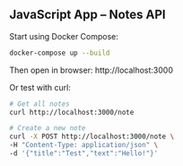## JavaScript App – Notes API

Start using Docker Compose:

```bash
docker-compose up --build
```
Then open in browser:
http://localhost:3000

Or test with curl:

```bash
# Get all notes
curl http://localhost:3000/note

# Create a new note
curl -X POST http://localhost:3000/note \
-H "Content-Type: application/json" \
-d '{"title":"Test","text":"Hello!"}'
```
